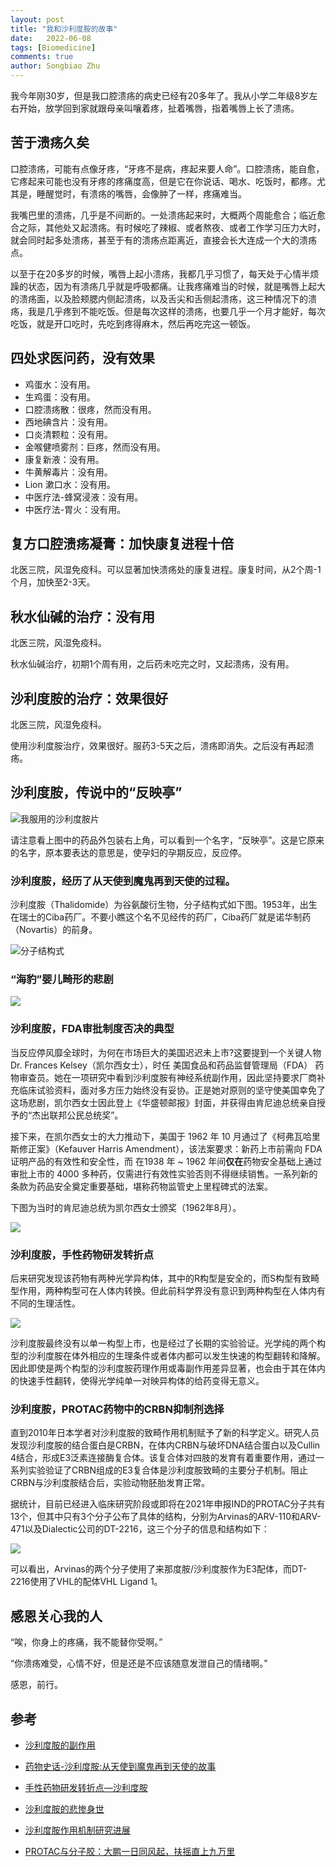 ```yaml
---
layout: post
title: "我和沙利度胺的故事"
date:   2022-06-08
tags: [Biomedicine]
comments: true
author: Songbiao Zhu
---
```


我今年刚30岁，但是我口腔溃疡的病史已经有20多年了。我从小学二年级8岁左右开始，放学回到家就跟母亲叫嚷着疼，扯着嘴唇，指着嘴唇上长了溃疡。

<!-- more -->

## 苦于溃疡久矣

口腔溃疡，可能有点像牙疼，“牙疼不是病，疼起来要人命”。口腔溃疡，能自愈，它疼起来可能也没有牙疼的疼痛度高，但是它在你说话、喝水、吃饭时，都疼。尤其是，睡醒觉时，有溃疡的嘴唇，会像肿了一样，疼痛难当。

我嘴巴里的溃疡，几乎是不间断的。一处溃疡起来时，大概两个周能愈合；临近愈合之际，其他处又起溃疡。有时候吃了辣椒、或者熬夜、或者工作学习压力大时，就会同时起多处溃疡，甚至于有的溃疡点距离近，直接会长大连成一个大的溃疡点。

以至于在20多岁的时候，嘴唇上起小溃疡，我都几乎习惯了，每天处于心情半烦躁的状态，因为有溃疡几乎就是呼吸都痛。让我疼痛难当的时候，就是嘴唇上起大的溃疡面，以及脸颊腮内侧起溃疡，以及舌尖和舌侧起溃疡，这三种情况下的溃疡，我是几乎疼到不能吃饭。但是每次这样的溃疡，也要几乎一个月才能好，每次吃饭，就是开口吃时，先吃到疼得麻木，然后再吃完这一顿饭。

## 四处求医问药，没有效果

* 鸡蛋水：没有用。
* 生鸡蛋：没有用。
* 口腔溃疡散：很疼，然而没有用。
* 西地碘含片：没有用。
* 口炎清颗粒：没有用。
* 金喉健喷雾剂：巨疼，然而没有用。
* 康复新液：没有用。
* 牛黄解毒片：没有用。
* Lion 漱口水：没有用。
* 中医疗法-蜂窝浸液：没有用。
* 中医疗法-胃火：没有用。

## 复方口腔溃疡凝膏：加快康复进程十倍

北医三院，风湿免疫科。可以显著加快溃疡处的康复进程。康复时间，从2个周-1个月，加快至2-3天。

## 秋水仙碱的治疗：没有用

北医三院，风湿免疫科。

秋水仙碱治疗，初期1个周有用，之后药未吃完之时，又起溃疡，没有用。

## 沙利度胺的治疗：效果很好

北医三院，风湿免疫科。

使用沙利度胺治疗，效果很好。服药3-5天之后，溃疡即消失。之后没有再起溃疡。

## 沙利度胺，传说中的“反映亭”

![我服用的沙利度胺片](https://www.chemicalbook.com/NewsImg/2021-03-22/6375201774282825145954477.png)

请注意看上图中的药品外包装右上角，可以看到一个名字，“反映亭”。这是它原来的名字，原本要表达的意思是，使孕妇的孕期反应，反应停。

### 沙利度胺，经历了从天使到魔鬼再到天使的过程。

沙利度胺（Thalidomide）为谷氨酸衍生物，分子结构式如下图。1953年，出生在瑞士的Ciba药厂。不要小瞧这个名不见经传的药厂，Ciba药厂就是诺华制药（Novartis）的前身。

![分子结构式](https://www.chemicalbook.com/CAS/GIF/50-35-1.gif)

### “海豹”婴儿畸形的悲剧

![](http://5b0988e595225.cdn.sohucs.com/images/20180617/766ceef2e90a4d6da24f0fe5026eefff.jpeg)

### 沙利度胺，FDA审批制度否决的典型

当反应停风靡全球时，为何在市场巨大的美国迟迟未上市?这要提到一个关键人物Dr. Frances Kelsey（凯尔西女士），时任 美国食品和药品监督管理局（FDA） 药物审查员。她在一项研究中看到沙利度胺有神经系统副作用，因此坚持要求厂商补充临床试验资料，面对多方压力始终没有妥协。正是她对原则的坚守使美国幸免了这场悲剧，凯尔西女士因此登上《华盛顿邮报》封面，并获得由肯尼迪总统亲自授予的“杰出联邦公民总统奖”。

接下来，在凯尔西女士的大力推动下，美国于 1962 年 10 月通过了《柯弗瓦哈里斯修正案》（Kefauver Harris Amendment），该法案要求：新药上市前需向 FDA 证明产品的有效性和安全性，而 在1938 年 ~ 1962 年间**仅在**药物安全基础上通过审批上市的 4000 多种药，仅需进行有效性实验否则不得继续销售。一系列新的条款为药品安全奠定重要基础，堪称药物监管史上里程碑式的法案。

下图为当时的肯尼迪总统为凯尔西女士颁奖（1962年8月）。

![](http://5b0988e595225.cdn.sohucs.com/images/20180617/7dd1ebd5fe0d44b38efe2d1587d66fab.jpeg)

### 沙利度胺，手性药物研发转折点

后来研究发现该药物有两种光学异构体，其中的R构型是安全的，而S构型有致畸型作用，两种构型可在人体内转换。但此前科学界没有意识到两种构型在人体内有不同的生理活性。

![](http://5b0988e595225.cdn.sohucs.com/images/20180617/9079315f62eb4cf8af4d5d37c68e290c.jpeg)

沙利度胺最终没有以单一构型上市，也是经过了长期的实验验证。光学纯的两个构型的沙利度胺在体外相应的生理条件或者体内都可以发生快速的构型翻转和降解。因此即使是两个构型的沙利度胺药理作用或毒副作用差异显著，也会由于其在体内的快速手性翻转，使得光学纯单一对映异构体的给药变得无意义。

### 沙利度胺，PROTAC药物中的CRBN抑制剂选择

直到2010年日本学者对沙利度胺的致畸作用机制赋予了新的科学定义。研究人员发现沙利度胺的结合蛋白是CRBN，在体内CRBN与破坏DNA结合蛋白以及Cullin  4结合，形成E3泛素连接酶复合体。该复合体对四肢的发育有着重要作用，通过一系列实验验证了CRBN组成的E3复合体是沙利度胺致畸的主要分子机制。阻止CRBN与沙利度胺结合后，实验动物胚胎发育正常。

据统计，目前已经进入临床研究阶段或即将在2021年申报IND的PROTAC分子共有13个，但其中只有3个分子公布了具体的结构，分别为Arvinas的ARV-110和ARV-471以及Dialectic公司的DT-2216，这三个分子的信息和结构如下：

![](https://p8.itc.cn/q_70/images03/20210804/6b0078de790246bb9a35ce50c10be332.png)

可以看出，Arvinas的两个分子使用了来那度胺/沙利度胺作为E3配体，而DT-2216使用了VHL的配体VHL Ligand 1。

## 感恩关心我的人

“唉，你身上的疼痛，我不能替你受啊。”

“你溃疡难受，心情不好，但是还是不应该随意发泄自己的情绪啊。”

感恩，前行。

## 参考

* [沙利度胺的副作用](https://www.chemicalbook.com/NewsInfo_34055.htm)

* [药物史话-沙利度胺:从天使到魔鬼再到天使的故事](https://new.qq.com/omn/20190928/20190928A06ZO400.html)

* [手性药物研发转折点—沙利度胺](https://www.chemicalbook.com/NewsInfo_21152.htm)

* [沙利度胺的悲惨身世 ](https://www.sohu.com/a/236265755_749842)

* [沙利度胺作用机制研究进展](https://www.chemicalbook.com/NewsInfo_18807.htm)

* [PROTAC与分子胶：大鹏一日同风起，扶摇直上九万里](https://www.sohu.com/a/481430908_121124543)